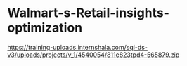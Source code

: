 # Walmart-s-Retail-insights-optimization
https://training-uploads.internshala.com/sql-ds-v3/uploads/projects/v_1/4540054/811e823tpd4-565879.zip
